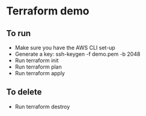 # Terraform demo

## To run
- Make sure you have the AWS CLI set-up
- Generate a key: ssh-keygen -f demo.pem -b 2048
- Run terraform init
- Run terraform plan
- Run terraform apply

## To delete
- Run terraform destroy
